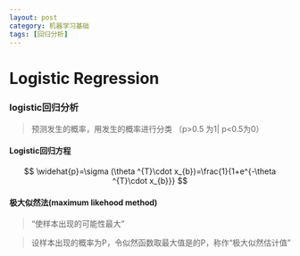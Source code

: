 ```yaml
---
layout: post
category: 机器学习基础
tags: [回归分析]
---
```


Logistic Regression
===============

### logistic回归分析

> 预测发生的概率，用发生的概率进行分类 （p>0.5 为1| p<0.5为0）

#### Logistic回归方程
$$
\widehat{p}=\sigma (\theta ^{T}\cdot x_{b})=\frac{1}{1+e^{-\theta ^{T}\cdot x_{b}}}
$$

#### 极大似然法(maximum likehood method)

> “使样本出现的可能性最大”

> 设样本出现的概率为P，令似然函数取最大值是的P，称作“极大似然估计值”

